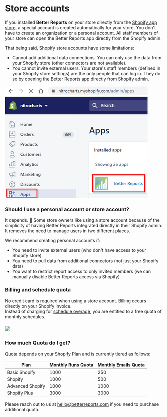 # Store accounts

If you installed **Better Reports** on your store directly from the [Shopify app store](https://apps.shopify.com/betterreports), a special account is created automatically for your store. You don't have to create an organization or a personal account. All staff members of your store can open the Better Reports app directly from the Shopify admin.

That being said, Shopify store accounts have some limitations:

* Cannot add additional data connections. You can only use the data from your Shopify store (other connectors are not available).
* You cannot invite external users. Your store's staff members (defined in your Shopify store settings) are the only people that can log in. They do so by opening the Better Reports app directly from Shopify admin.

![Opening Better Reports directly from Shopify's Admin](../.gitbook/assets/image.png)

### Should I use a personal account or store account?

It depends. :thinking: Some store owners like using a store account because of the simplicity of having Better Reports integrated directly in their Shopify admin. It removes the need to manage users in two different places.&#x20;

We recommend creating personal accounts if:

* You need to invite external users (who don't have access to your Shopify store)
* You need to pull data from additional connectors (not just your Shopify data)
* You want to restrict report access to only invited members (we can manually disable Better Reports access via Shopify)

### Billing and schedule quota

No credit card is required when using a store account. Billing occurs directly on your Shopify invoice.\
Instead of charging for [schedule overage](../the-basics/scheduling-reports/overage-pricing.md), you are entitled to a free quota of monthly schedules.

### ![](https://s3.amazonaws.com/helpscout.net/docs/assets/5d10592804286305cb87965e/images/5ede517a2c7d3a10cba88e13/file-bIhzKmAwsx.png)

### How much Quota do I get?

Quota depends on your Shopify Plan and is currently tiered as follows:

| Plan             | Monthly Runs Quota | Monthly Emails Quota |
| ---------------- | ------------------ | -------------------- |
| Basic Shopify    | 1000               | 250                  |
| Shopify          | 1000               | 500                  |
| Advanced Shopify | 1000               | 1000                 |
| Shopify Plus     | 3000               | 3000                 |

Please reach out to us at [hello@betterreports.com](mailto:mailto:hello@betterreports.com) if you need to purchase additional quota.

